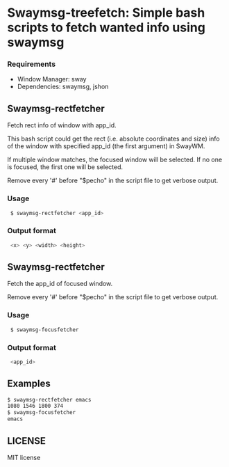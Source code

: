 # Swaymsg-treefetch: Simple bash scripts to fetch wanted info using swaymsg

### Requirements
- Window Manager: sway
- Dependencies: swaymsg, jshon

## Swaymsg-rectfetcher

Fetch rect info of window with app_id.

This bash script could get the rect (i.e. absolute coordinates and size) info of the window with specified app_id (the first argument) in SwayWM.

 If multiple window matches, the focused window will be selected. 
 If no one is focused, the first one will be selected.

 Remove every '#' before "$pecho" in the script file to get verbose output.

### Usage
```bash
 $ swaymsg-rectfetcher <app_id>
```

### Output format
```bash
 <x> <y> <width> <height>
```

## Swaymsg-rectfetcher

Fetch the app_id of focused window.

Remove every '#' before "$pecho" in the script file to get verbose output.

### Usage
```bash
 $ swaymsg-focusfetcher
```

### Output format
```bash
 <app_id>
```

## Examples
```bash
$ swaymsg-rectfetcher emacs
1080 1546 1800 374
$ swaymsg-focusfetcher
emacs
```
## LICENSE
MIT license
